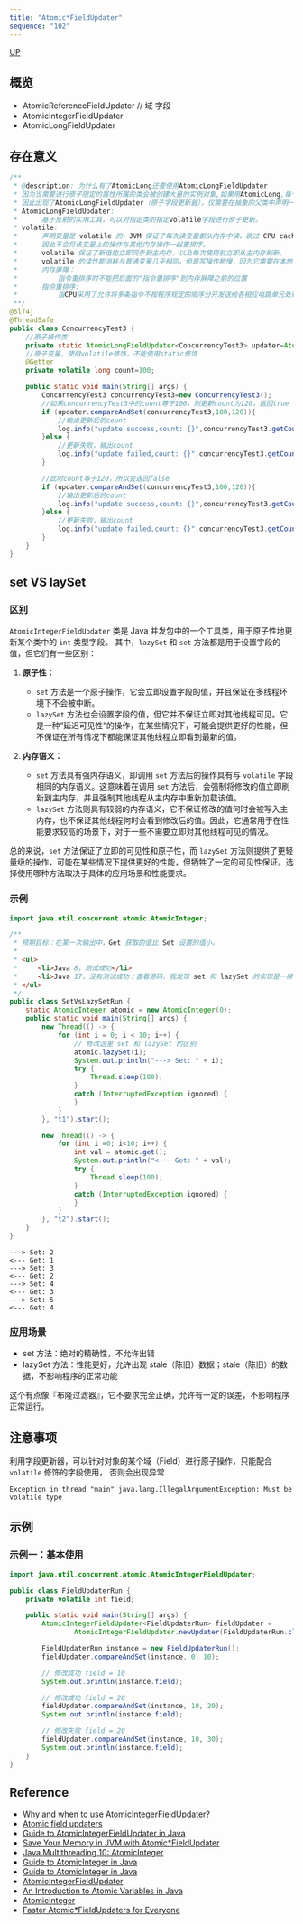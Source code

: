 ```yaml
---
title: "Atomic*FieldUpdater"
sequence: "102"
---
```


[UP](/java-concurrency.html)

## 概览

- AtomicReferenceFieldUpdater //  域    字段
- AtomicIntegerFieldUpdater
- AtomicLongFieldUpdater

## 存在意义

```java
/**
 * @description: 为什么有了AtomicLong还要使用AtomicLongFieldUpdater
 * 因为当需要进行原子限定的属性所属的类会被创建大量的实例对象,如果用AtomicLong,每个实例里面都要创建AtomicLong对象,从而多出内存消耗.显然是不合适的。
 * 因此出现了AtomicLongFieldUpdater（原子字段更新器），仅需要在抽象的父类中声明一个静态的更新器，就可以在各个对象中使用了。
 * AtomicLongFieldUpdater:
 *      基于反射的实用工具，可以对指定类的指定volatile字段进行原子更新。
 * volatile:
 *      声明变量是 volatile 的，JVM 保证了每次读变量都从内存中读，跳过 CPU cache 这一步,
 *      因此不会将该变量上的操作与其他内存操作一起重排序。
 *      volatile 保证了新值能立即同步到主内存，以及每次使用前立即从主内存刷新。
 *      volatile 的读性能消耗与普通变量几乎相同，但是写操作稍慢，因为它需要在本地代码中插入许多"内存屏障"指令来保证处理器不发生乱序执行。
 *      内存屏障：
 *          指令重排序时不能把后面的"指令重排序"到内存屏障之前的位置
 *      指令重排序:
 *          指CPU采用了允许将多条指令不按程序规定的顺序分开发送给各相应电路单元处理
 **/
@Slf4j
@ThreadSafe
public class ConcurrencyTest3 {
    //原子操作类
    private static AtomicLongFieldUpdater<ConcurrencyTest3> updater=AtomicLongFieldUpdater.newUpdater(ConcurrencyTest3.class,"count");
    //原子变量，使用volatile修饰，不能使用static修饰
    @Getter
    private volatile long count=100;

    public static void main(String[] args) {
        ConcurrencyTest3 concurrencyTest3=new ConcurrencyTest3();
        //如果concurrencyTest3中的count等于100，则更新count为120，返回true
        if (updater.compareAndSet(concurrencyTest3,100,120)){
            //输出更新后的count
            log.info("update success,count: {}",concurrencyTest3.getCount());
        }else {
            //更新失败，输出count
            log.info("update failed,count: {}",concurrencyTest3.getCount());
        }

        //此时count等于120，所以会返回false
        if (updater.compareAndSet(concurrencyTest3,100,120)){
            //输出更新后的count
            log.info("update success,count: {}",concurrencyTest3.getCount());
        }else {
            //更新失败，输出count
            log.info("update failed,count: {}",concurrencyTest3.getCount());
        }
    }
}
```

## set VS laySet

### 区别

`AtomicIntegerFieldUpdater` 类是 Java 并发包中的一个工具类，用于原子性地更新某个类中的 `int` 类型字段。
其中，`lazySet` 和 `set` 方法都是用于设置字段的值，但它们有一些区别：

1. **原子性：**
    - `set` 方法是一个原子操作，它会立即设置字段的值，并且保证在多线程环境下不会被中断。
    - `lazySet` 方法也会设置字段的值，但它并不保证立即对其他线程可见。它是一种“延迟可见性”的操作，在某些情况下，可能会提供更好的性能，但不保证在所有情况下都能保证其他线程立即看到最新的值。

2. **内存语义：**
    - `set` 方法具有强内存语义，即调用 `set` 方法后的操作具有与 `volatile` 字段相同的内存语义。这意味着在调用 `set` 方法后，会强制将修改的值立即刷新到主内存，并且强制其他线程从主内存中重新加载该值。
    - `lazySet` 方法则具有较弱的内存语义，它不保证修改的值何时会被写入主内存，也不保证其他线程何时会看到修改后的值。因此，它通常用于在性能要求较高的场景下，对于一些不需要立即对其他线程可见的情况。

总的来说，`set` 方法保证了立即的可见性和原子性，而 `lazySet` 方法则提供了更轻量级的操作，可能在某些情况下提供更好的性能，但牺牲了一定的可见性保证。选择使用哪种方法取决于具体的应用场景和性能要求。

### 示例

```java
import java.util.concurrent.atomic.AtomicInteger;

/**
 * 预期目标：在某一次输出中，Get 获取的值比 Set 设置的值小。
 *
 * <ul>
 *     <li>Java 8，测试成功</li>
 *     <li>Java 17，没有测试成功；查看源码，我发现 set 和 lazySet 的实现是一样的</li>
 * </ul>
 */
public class SetVsLazySetRun {
    static AtomicInteger atomic = new AtomicInteger(0);
    public static void main(String[] args) {
        new Thread(() -> {
            for (int i = 0; i < 10; i++) {
                // 修改这里 set 和 lazySet 的区别
                atomic.lazySet(i);
                System.out.println("---> Set: " + i);
                try {
                    Thread.sleep(100);
                }
                catch (InterruptedException ignored) {
                }
            }
        }, "t1").start();

        new Thread(() -> {
            for (int i =0; i<10; i++) {
                int val = atomic.get();
                System.out.println("<--- Get: " + val);
                try {
                    Thread.sleep(100);
                }
                catch (InterruptedException ignored) {
                }
            }
        }, "t2").start();
    }
}
```

```text
---> Set: 2
<--- Get: 1
---> Set: 3
<--- Get: 2
---> Set: 4
<--- Get: 3
---> Set: 5
<--- Get: 4
```

### 应用场景

- set 方法：绝对的精确性，不允许出错
- lazySet 方法：性能更好，允许出现 stale（陈旧）数据；stale（陈旧）的数据，不影响程序的正常功能

这个有点像『布隆过滤器』，它不要求完全正确，允许有一定的误差，不影响程序正常运行。

## 注意事项

利用字段更新器，可以针对对象的某个域（Field）进行原子操作，只能配合 `volatile` 修饰的字段使用，
否则会出现异常

```text
Exception in thread "main" java.lang.IllegalArgumentException: Must be volatile type
```

## 示例

### 示例一：基本使用

```java
import java.util.concurrent.atomic.AtomicIntegerFieldUpdater;

public class FieldUpdaterRun {
    private volatile int field;

    public static void main(String[] args) {
        AtomicIntegerFieldUpdater<FieldUpdaterRun> fieldUpdater =
                AtomicIntegerFieldUpdater.newUpdater(FieldUpdaterRun.class, "field");

        FieldUpdaterRun instance = new FieldUpdaterRun();
        fieldUpdater.compareAndSet(instance, 0, 10);

        // 修改成功 field = 10
        System.out.println(instance.field);

        // 修改成功 field = 20
        fieldUpdater.compareAndSet(instance, 10, 20);
        System.out.println(instance.field);

        // 修改失败 field = 20
        fieldUpdater.compareAndSet(instance, 10, 30);
        System.out.println(instance.field);
    }
}
```

## Reference

- [Why and when to use AtomicIntegerFieldUpdater?](https://stackoverflow.com/questions/17153572/why-and-when-to-use-atomicintegerfieldupdater)
- [Atomic field updaters](https://www.javamex.com/tutorials/synchronization_concurrency_7_atomic_updaters.shtml)
- [Guide to AtomicIntegerFieldUpdater in Java](https://medium.com/double-pointer/guide-to-atomicintegerfieldupdater-in-java-f577e064ca88)
- [Save Your Memory in JVM with Atomic*FieldUpdater](https://dzone.com/articles/save-your-memory-in-jvm-with-atomicfieldupdater)
- [Java Multithreading 10: AtomicInteger](https://nicklee1006.github.io/Java-Multithreading-10-AtomicInteger/)
- [Guide to AtomicInteger in Java](https://medium.com/double-pointer/guide-to-atomicinteger-in-java-94c591189fea)
- [Guide to AtomicInteger in Java](https://howtodoinjava.com/java/multi-threading/atomicinteger-example/)
- [AtomicIntegerFieldUpdater](https://www.educative.io/courses/java-multithreading-for-senior-engineering-interviews/atomicintegerfieldupdater)
- [An Introduction to Atomic Variables in Java](https://www.baeldung.com/java-atomic-variables)
- [AtomicInteger](https://jenkov.com/tutorials/java-util-concurrent/atomicinteger.html)
- [Faster Atomic*FieldUpdaters for Everyone](https://shipilev.net/blog/2015/faster-atomic-fu/)
